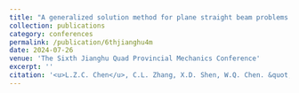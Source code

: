 ```yaml
---
title: "A generalized solution method for plane straight beam problems in elasticity"
collection: publications
category: conferences
permalink: /publication/6thjianghu4m
date: 2024-07-26
venue: 'The Sixth Jianghu Quad Provincial Mechanics Conference'
excerpt: ''
citation: '<u>L.Z.C. Chen</u>, C.L. Zhang, X.D. Shen, W.Q. Chen. &quot;A generalized solution method for plane straight beam problems in elasticity. &quot; <i>The Sixth Jianghu Quad Provincial Mechanics Conference.</i> Enshi, Hubei. July 26-July 29, 2024.'
---
```

